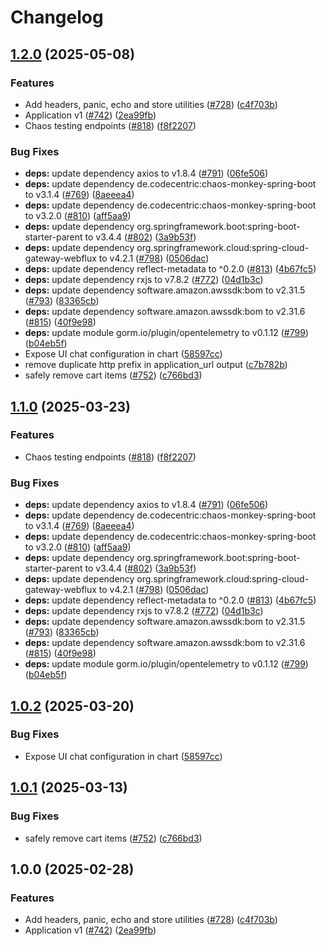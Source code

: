 # Changelog

## [1.2.0](https://github.com/ninche21/retail-store-sample-app-2/compare/v1.1.0...v1.2.0) (2025-05-08)


### Features

* Add headers, panic, echo and store utilities ([#728](https://github.com/ninche21/retail-store-sample-app-2/issues/728)) ([c4f703b](https://github.com/ninche21/retail-store-sample-app-2/commit/c4f703bc78bd832116a78e78bf44024aa5c361ca))
* Application v1 ([#742](https://github.com/ninche21/retail-store-sample-app-2/issues/742)) ([2ea99fb](https://github.com/ninche21/retail-store-sample-app-2/commit/2ea99fbf94c891c4da166c2527f082ab5c621240))
* Chaos testing endpoints ([#818](https://github.com/ninche21/retail-store-sample-app-2/issues/818)) ([f8f2207](https://github.com/ninche21/retail-store-sample-app-2/commit/f8f22078ea67049144bc2d59efc7a60c730c67f0))


### Bug Fixes

* **deps:** update dependency axios to v1.8.4 ([#791](https://github.com/ninche21/retail-store-sample-app-2/issues/791)) ([06fe506](https://github.com/ninche21/retail-store-sample-app-2/commit/06fe506a860bdadbe7fa69251b87ff62878f7f5d))
* **deps:** update dependency de.codecentric:chaos-monkey-spring-boot to v3.1.4 ([#769](https://github.com/ninche21/retail-store-sample-app-2/issues/769)) ([8aeeea4](https://github.com/ninche21/retail-store-sample-app-2/commit/8aeeea4ec3bbd6ec93c3a13aea43d15d805c0c3c))
* **deps:** update dependency de.codecentric:chaos-monkey-spring-boot to v3.2.0 ([#810](https://github.com/ninche21/retail-store-sample-app-2/issues/810)) ([aff5aa9](https://github.com/ninche21/retail-store-sample-app-2/commit/aff5aa94a81923765d38f3a4dd7b639706be1563))
* **deps:** update dependency org.springframework.boot:spring-boot-starter-parent to v3.4.4 ([#802](https://github.com/ninche21/retail-store-sample-app-2/issues/802)) ([3a9b53f](https://github.com/ninche21/retail-store-sample-app-2/commit/3a9b53f1a1387ea0bfeabd7d6495983f15922ac3))
* **deps:** update dependency org.springframework.cloud:spring-cloud-gateway-webflux to v4.2.1 ([#798](https://github.com/ninche21/retail-store-sample-app-2/issues/798)) ([0506dac](https://github.com/ninche21/retail-store-sample-app-2/commit/0506dac93cb109d12665c418b3412db3d2eca53b))
* **deps:** update dependency reflect-metadata to ^0.2.0 ([#813](https://github.com/ninche21/retail-store-sample-app-2/issues/813)) ([4b67fc5](https://github.com/ninche21/retail-store-sample-app-2/commit/4b67fc57514596585c7d4aa5d75042f6a6dd95ba))
* **deps:** update dependency rxjs to v7.8.2 ([#772](https://github.com/ninche21/retail-store-sample-app-2/issues/772)) ([04d1b3c](https://github.com/ninche21/retail-store-sample-app-2/commit/04d1b3c3a7e0a75252ec26d99c5ca488e84b7fbe))
* **deps:** update dependency software.amazon.awssdk:bom to v2.31.5 ([#793](https://github.com/ninche21/retail-store-sample-app-2/issues/793)) ([83365cb](https://github.com/ninche21/retail-store-sample-app-2/commit/83365cb236b055a61d559896e27ffec7478e7169))
* **deps:** update dependency software.amazon.awssdk:bom to v2.31.6 ([#815](https://github.com/ninche21/retail-store-sample-app-2/issues/815)) ([40f9e98](https://github.com/ninche21/retail-store-sample-app-2/commit/40f9e98af9395dabb2278f5f6f246caa7cf5b413))
* **deps:** update module gorm.io/plugin/opentelemetry to v0.1.12 ([#799](https://github.com/ninche21/retail-store-sample-app-2/issues/799)) ([b04eb5f](https://github.com/ninche21/retail-store-sample-app-2/commit/b04eb5f984ea6c408165e988f7f25c80da9d2b85))
* Expose UI chat configuration in chart ([58597cc](https://github.com/ninche21/retail-store-sample-app-2/commit/58597cc9206758f95cf50f6b37df02fa828059d1))
* remove duplicate http prefix in application_url output ([c7b782b](https://github.com/ninche21/retail-store-sample-app-2/commit/c7b782b366620c537627b35e4751943e0aef1a85))
* safely remove cart items ([#752](https://github.com/ninche21/retail-store-sample-app-2/issues/752)) ([c766bd3](https://github.com/ninche21/retail-store-sample-app-2/commit/c766bd3a9f2b24395f3a1276e0a1bc9fc7804f0d))

## [1.1.0](https://github.com/aws-containers/retail-store-sample-app/compare/v1.0.2...v1.1.0) (2025-03-23)


### Features

* Chaos testing endpoints ([#818](https://github.com/aws-containers/retail-store-sample-app/issues/818)) ([f8f2207](https://github.com/aws-containers/retail-store-sample-app/commit/f8f22078ea67049144bc2d59efc7a60c730c67f0))


### Bug Fixes

* **deps:** update dependency axios to v1.8.4 ([#791](https://github.com/aws-containers/retail-store-sample-app/issues/791)) ([06fe506](https://github.com/aws-containers/retail-store-sample-app/commit/06fe506a860bdadbe7fa69251b87ff62878f7f5d))
* **deps:** update dependency de.codecentric:chaos-monkey-spring-boot to v3.1.4 ([#769](https://github.com/aws-containers/retail-store-sample-app/issues/769)) ([8aeeea4](https://github.com/aws-containers/retail-store-sample-app/commit/8aeeea4ec3bbd6ec93c3a13aea43d15d805c0c3c))
* **deps:** update dependency de.codecentric:chaos-monkey-spring-boot to v3.2.0 ([#810](https://github.com/aws-containers/retail-store-sample-app/issues/810)) ([aff5aa9](https://github.com/aws-containers/retail-store-sample-app/commit/aff5aa94a81923765d38f3a4dd7b639706be1563))
* **deps:** update dependency org.springframework.boot:spring-boot-starter-parent to v3.4.4 ([#802](https://github.com/aws-containers/retail-store-sample-app/issues/802)) ([3a9b53f](https://github.com/aws-containers/retail-store-sample-app/commit/3a9b53f1a1387ea0bfeabd7d6495983f15922ac3))
* **deps:** update dependency org.springframework.cloud:spring-cloud-gateway-webflux to v4.2.1 ([#798](https://github.com/aws-containers/retail-store-sample-app/issues/798)) ([0506dac](https://github.com/aws-containers/retail-store-sample-app/commit/0506dac93cb109d12665c418b3412db3d2eca53b))
* **deps:** update dependency reflect-metadata to ^0.2.0 ([#813](https://github.com/aws-containers/retail-store-sample-app/issues/813)) ([4b67fc5](https://github.com/aws-containers/retail-store-sample-app/commit/4b67fc57514596585c7d4aa5d75042f6a6dd95ba))
* **deps:** update dependency rxjs to v7.8.2 ([#772](https://github.com/aws-containers/retail-store-sample-app/issues/772)) ([04d1b3c](https://github.com/aws-containers/retail-store-sample-app/commit/04d1b3c3a7e0a75252ec26d99c5ca488e84b7fbe))
* **deps:** update dependency software.amazon.awssdk:bom to v2.31.5 ([#793](https://github.com/aws-containers/retail-store-sample-app/issues/793)) ([83365cb](https://github.com/aws-containers/retail-store-sample-app/commit/83365cb236b055a61d559896e27ffec7478e7169))
* **deps:** update dependency software.amazon.awssdk:bom to v2.31.6 ([#815](https://github.com/aws-containers/retail-store-sample-app/issues/815)) ([40f9e98](https://github.com/aws-containers/retail-store-sample-app/commit/40f9e98af9395dabb2278f5f6f246caa7cf5b413))
* **deps:** update module gorm.io/plugin/opentelemetry to v0.1.12 ([#799](https://github.com/aws-containers/retail-store-sample-app/issues/799)) ([b04eb5f](https://github.com/aws-containers/retail-store-sample-app/commit/b04eb5f984ea6c408165e988f7f25c80da9d2b85))

## [1.0.2](https://github.com/aws-containers/retail-store-sample-app/compare/v1.0.1...v1.0.2) (2025-03-20)


### Bug Fixes

* Expose UI chat configuration in chart ([58597cc](https://github.com/aws-containers/retail-store-sample-app/commit/58597cc9206758f95cf50f6b37df02fa828059d1))

## [1.0.1](https://github.com/aws-containers/retail-store-sample-app/compare/v1.0.0...v1.0.1) (2025-03-13)


### Bug Fixes

* safely remove cart items ([#752](https://github.com/aws-containers/retail-store-sample-app/issues/752)) ([c766bd3](https://github.com/aws-containers/retail-store-sample-app/commit/c766bd3a9f2b24395f3a1276e0a1bc9fc7804f0d))

## 1.0.0 (2025-02-28)


### Features

* Add headers, panic, echo and store utilities ([#728](https://github.com/aws-containers/retail-store-sample-app/issues/728)) ([c4f703b](https://github.com/aws-containers/retail-store-sample-app/commit/c4f703bc78bd832116a78e78bf44024aa5c361ca))
* Application v1 ([#742](https://github.com/aws-containers/retail-store-sample-app/issues/742)) ([2ea99fb](https://github.com/aws-containers/retail-store-sample-app/commit/2ea99fbf94c891c4da166c2527f082ab5c621240))
